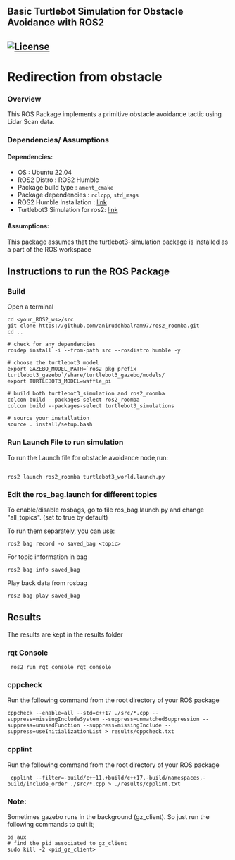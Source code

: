 ## Basic Turtlebot Simulation for Obstacle Avoidance with ROS2
[![License](https://img.shields.io/badge/License-Apache%202.0-blue.svg)](https://opensource.org/licenses/Apache-2.0)
---
# Redirection from obstacle

### Overview

This ROS Package implements a primitive obstacle avoidance tactic using Lidar Scan data.

### Dependencies/ Assumptions

#### Dependencies:
- OS : Ubuntu 22.04 
- ROS2 Distro : ROS2 Humble
- Package build type : ```ament_cmake ```
- Package dependencies : ```rclcpp```, ```std_msgs``` 
- ROS2 Humble Installation : [link](https://docs.ros.org/en/galactic/Installation/Ubuntu-Install-Debians.html)
- Turtlebot3 Simulation for ros2: [link](https://github.com/ROBOTIS-GIT/turtlebot3/tree/ros2)

#### Assumptions:
This package assumes that the turtlebot3-simulation package is installed as a part of the ROS workspace

## Instructions to run the ROS Package
### Build
Open a terminal
```
cd <your_ROS2_ws>/src
git clone https://github.com/aniruddhbalram97/ros2_roomba.git
cd .. 

# check for any dependencies
rosdep install -i --from-path src --rosdistro humble -y

# choose the turtlebot3 model
export GAZEBO_MODEL_PATH=`ros2 pkg prefix turtlebot3_gazebo`/share/turtlebot3_gazebo/models/
export TURTLEBOT3_MODEL=waffle_pi

# build both turtlebot3_simulation and ros2_roomba
colcon build --packages-select ros2_roomba
colcon build --packages-select turtlebot3_simulations

# source your installation
source . install/setup.bash

```

### Run Launch File to run simulation
To run the Launch file for obstacle avoidance node,run:
```

ros2 launch ros2_roomba turtlebot3_world.launch.py
```

### Edit the ros_bag.launch for different topics

To enable/disable rosbags, go to file ros_bag.launch.py and change "all_topics". (set to true by default)

To run them separately, you can use:
```
ros2 bag record -o saved_bag <topic>
```
For topic information in bag
```
ros2 bag info saved_bag
```
Play back data from rosbag
```
ros2 bag play saved_bag
``` 
## Results
The results are kept in the results folder

### rqt Console
```
 ros2 run rqt_console rqt_console

```
### cppcheck
Run the following command from the root directory of your ROS package
```
cppcheck --enable=all --std=c++17 ./src/*.cpp --suppress=missingIncludeSystem --suppress=unmatchedSuppression --suppress=unusedFunction --suppress=missingInclude --suppress=useInitializationList > results/cppcheck.txt
```
### cpplint
Run the following command from the root directory of your ROS package
```
 cpplint --filter=-build/c++11,+build/c++17,-build/namespaces,-build/include_order ./src/*.cpp > ./results/cpplint.txt
```

### Note: 
Sometimes gazebo runs in the background (gz_client). So just run the following commands to quit it;
```
ps aux
# find the pid associated to gz_client
sudo kill -2 <pid_gz_client>
```
